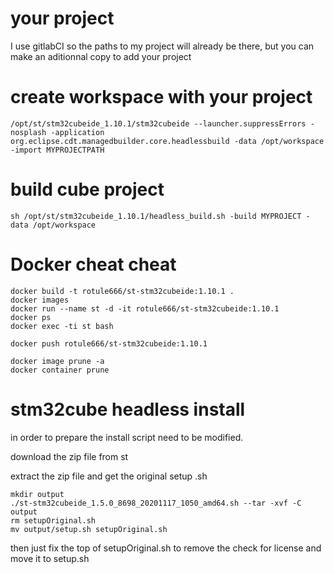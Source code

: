 
# your project

I use gitlabCI so the paths to my project will already be there, but you can make an aditionnal copy to add your project

# create workspace with your project

```
/opt/st/stm32cubeide_1.10.1/stm32cubeide --launcher.suppressErrors -nosplash -application org.eclipse.cdt.managedbuilder.core.headlessbuild -data /opt/workspace -import MYPROJECTPATH
```

# build cube project
```
sh /opt/st/stm32cubeide_1.10.1/headless_build.sh -build MYPROJECT -data /opt/workspace
```
# Docker cheat cheat

```
docker build -t rotule666/st-stm32cubeide:1.10.1 .
docker images
docker run --name st -d -it rotule666/st-stm32cubeide:1.10.1
docker ps
docker exec -ti st bash

docker push rotule666/st-stm32cubeide:1.10.1

docker image prune -a
docker container prune
```

# stm32cube headless install

in order to prepare the install script need to be modified.

download the zip file from st

extract the zip file and get the original setup .sh

```
mkdir output
./st-stm32cubeide_1.5.0_8698_20201117_1050_amd64.sh --tar -xvf -C output
rm setupOriginal.sh
mv output/setup.sh setupOriginal.sh
```

then just fix the top of setupOriginal.sh to remove the check for license and move it to setup.sh
